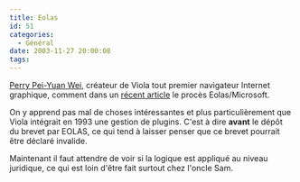 ```yaml
---
title: Eolas
id: 51
categories:
  - Général
date: 2003-11-27 20:00:08
tags:
---
```


[Perry Pei-Yuan Wei](http://www.xcf.berkeley.edu/~wei/), créateur de Viola tout premier navigateur Internet graphique, comment dans un [récent article](http://www.xcf.berkeley.edu/~wei/viola/aboutEolasMicrosoft.html) le procès Eolas/Microsoft.

On y apprend pas mal de choses intéressantes et plus particulièrement que Viola intégrait en 1993 une gestion de plugins. C'est à dire **avant** le dépôt du brevet par EOLAS, ce qui tend à laisser penser que ce brevet pourrait être déclaré invalide.

Maintenant il faut attendre de voir si la logique est appliqué au niveau juridique, ce qui est loin d'être fait surtout chez l'oncle Sam.